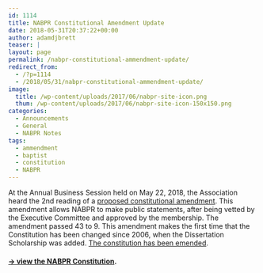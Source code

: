 ```yaml
---
id: 1114
title: NABPR Constitutional Amendment Update
date: 2018-05-31T20:37:22+00:00
author: adamdjbrett
teaser: |
layout: page
permalink: /nabpr-constitutional-ammendment-update/
redirect_from:
  - /?p=1114
  - /2018/05/31/nabpr-constitutional-ammendment-update/
image:
  title: /wp-content/uploads/2017/06/nabpr-site-icon.png
  thum: /wp-content/uploads/2017/06/nabpr-site-icon-150x150.png
categories:
  - Announcements
  - General
  - NABPR Notes
tags:
  - ammendment
  - baptist
  - constitution
  - NABPR
---
```

At the Annual Business Session held on May 22, 2018, the Association heard the 2nd reading of a [proposed constitutional amendment](/about-nabpr/constitution/proposed-amendment-xi/). This amendment allows NABPR to make public statements, after being vetted by the Executive Committee and approved by the membership. The amendment passed 43 to 9. This amendment makes the first time that the Constitution has been changed since 2006, when the Dissertation Scholarship was added. [The constitution has been emended](/about-nabpr/constitution/).

#### [→ view the NABPR Constitution](/about-nabpr/constitution/).
